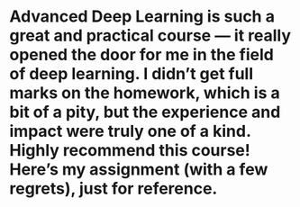# Advanced Deep Learning is such a great and practical course — it really opened the door for me in the field of deep learning. I didn’t get full marks on the homework, which is a bit of a pity, but the experience and impact were truly one of a kind. Highly recommend this course! Here’s my assignment (with a few regrets), just for reference.
